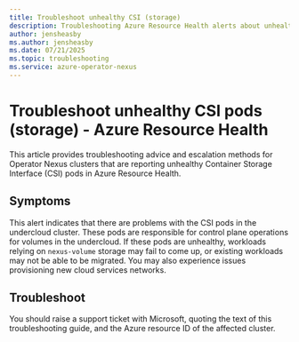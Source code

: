 ```yaml
---
title: Troubleshoot unhealthy CSI (storage)
description: Troubleshooting Azure Resource Health alerts about unhealthy CSI pods (storage)
author: jensheasby
ms.author: jensheasby
ms.date: 07/21/2025
ms.topic: troubleshooting
ms.service: azure-operator-nexus
---
```


# Troubleshoot unhealthy CSI pods (storage) - Azure Resource Health

This article provides troubleshooting advice and escalation methods for Operator Nexus clusters that are
reporting unhealthy Container Storage Interface (CSI) pods in Azure Resource Health.

## Symptoms

This alert indicates that there are problems with the CSI pods in the undercloud cluster. These pods are
responsible for control plane operations for volumes in the undercloud. If these pods are unhealthy, workloads
relying on `nexus-volume` storage may fail to come up, or existing workloads may not be able to be migrated.
You may also experience issues provisioning new cloud services networks.

## Troubleshoot

You should raise a support ticket with Microsoft, quoting the text of this troubleshooting guide, and the Azure
resource ID of the affected cluster.
